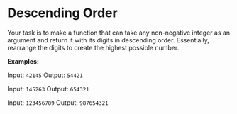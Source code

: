 # Descending Order

Your task is to make a function that can take any non-negative integer as an argument and return it with its digits in
descending order. Essentially, rearrange the digits to create the highest possible number.

<b>Examples:</b>

Input: `42145` Output: `54421`

Input: `145263` Output: `654321`

Input: `123456789` Output: `987654321`
